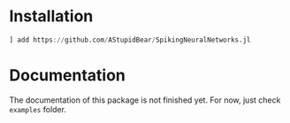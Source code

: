 # Installation

```julia
] add https://github.com/AStupidBear/SpikingNeuralNetworks.jl
```

# Documentation

The documentation of this package is not finished yet. For now, just check `examples` folder.
